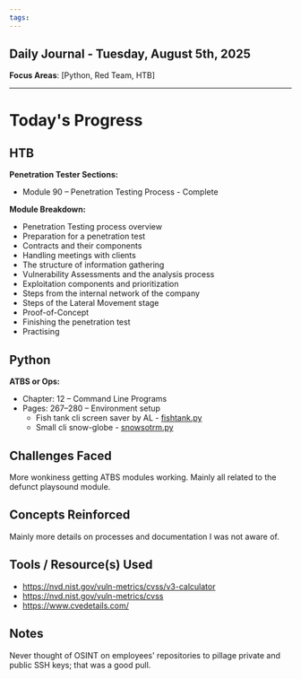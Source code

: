 ```yaml
---
tags:
---
```

## Daily Journal - Tuesday, August 5th, 2025

**Focus Areas**: [Python, Red Team, HTB]

---

# Today's Progress

## HTB  

**Penetration Tester Sections:**

- Module 90 – Penetration Testing Process - Complete

**Module Breakdown:**

- Penetration Testing process overview
- Preparation for a penetration test
- Contracts and their components
- Handling meetings with clients
- The structure of information gathering
- Vulnerability Assessments and the analysis process
- Exploitation components and prioritization
- Steps from the internal network of the company
- Steps of the Lateral Movement stage
- Proof-of-Concept
- Finishing the penetration test
- Practising

## Python

**ATBS or Ops:**

- Chapter: 12 – Command Line Programs  
- Pages: 267–280 – Environment setup
  - Fish tank cli screen saver by AL - [fishtank.py](assets/fishtank.py)
  - Small cli snow-globe - [snowsotrm.py](assets/snowstorm.py)

## Challenges Faced

More wonkiness getting ATBS modules working. Mainly all related to the defunct playsound module.

## Concepts Reinforced

Mainly more details on processes and documentation I was not aware of.

## Tools / Resource(s) Used

- https://nvd.nist.gov/vuln-metrics/cvss/v3-calculator
- https://nvd.nist.gov/vuln-metrics/cvss
- https://www.cvedetails.com/

## Notes

Never thought of OSINT on employees' repositories to pillage private and public SSH keys; that was a good pull.
